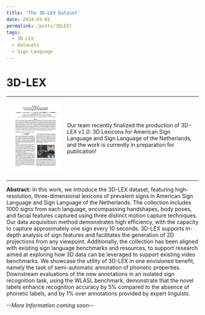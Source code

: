 ```yaml
---
title: 'The 3D-LEX Dataset'
date: 2024-03-01
permalink: /posts/3DLEX/
tags:
  - 3D-LEX
  - Datasets
  - Sign Language
---
```


3D-LEX
======
<table>
<tr>
<td>

![3D-LEX Publication](/images/publications/3D_LEX.png)

</td>
<td>

Our team recently finalized the production of 3D-LEX v1.0: 3D Lexicons for American Sign Language and Sign Language of the Netherlands, and the work is currently in preparation for publication!

</td>
</tr>
</table>

**Abstract:** In this work, we introduce the 3D-LEX dataset, featuring high-resolution, three-dimensional lexicons of prevalent
signs in American Sign Language and Sign Language of the Netherlands. The collection includes 1000 signs
from each language, encompassing handshapes, body poses, and facial features captured using three distinct
motion capture techniques. Our data acquisition method demonstrates high efficiency, with the capacity to capture
approximately one sign every 10 seconds. 3D-LEX supports in-depth analysis of sign features and facilitates the
generation of 2D projections from any viewpoint. Additionally, the collection has been aligned with existing sign
language benchmarks and resources, to support research aimed at exploring how 3D data can be leveraged to
support existing video benchmarks. We showcase the utility of 3D-LEX in one envisioned benefit, namely the task of
semi-automatic annotation of phonetic properties. Downstream evaluations of the new annotations in an isolated sign
recognition task, using the WLASL benchmark, demonstrate that the novel labels enhance recognition accuracy by
5% compared to the absence of phonetic labels, and by 1% over annotations provided by expert linguists.

_--More Information coming soon--_
